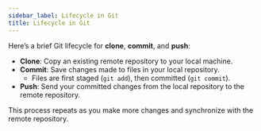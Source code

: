 ```yaml
---
sidebar_label: Lifecycle in Git
title: Lifecycle in Git
---
```


Here’s a brief Git lifecycle for **clone**, **commit**, and **push**:

- **Clone**: Copy an existing remote repository to your local machine.
- **Commit**: Save changes made to files in your local repository.
  - Files are first staged (`git add`), then committed (`git commit`).
- **Push**: Send your committed changes from the local repository to the remote repository.

This process repeats as you make more changes and synchronize with the remote repository.
